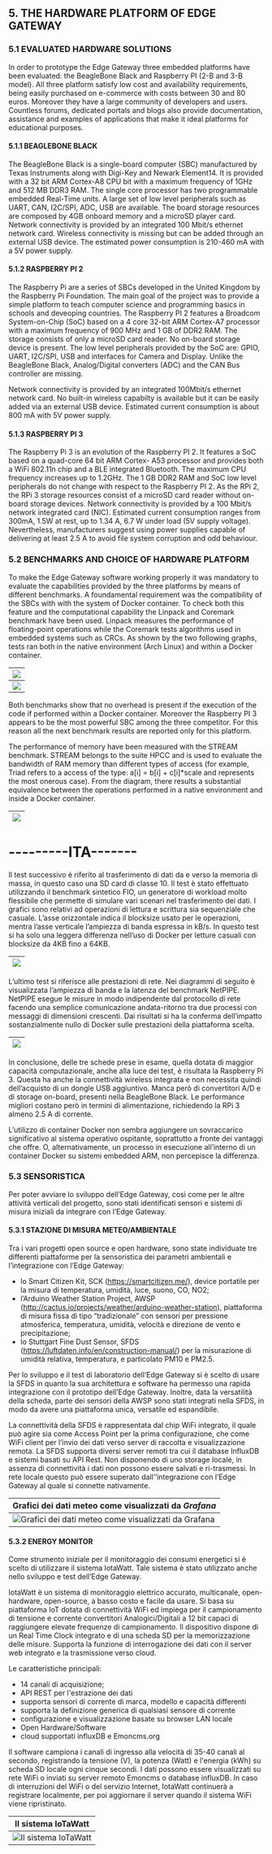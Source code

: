 ## 5. THE HARDWARE PLATFORM OF EDGE GATEWAY
### 5.1 EVALUATED HARDWARE SOLUTIONS
In order to prototype the Edge Gateway three embedded platforms have been evaluated: the BeagleBone Black and Raspberry PI (2-B and 3-B model).
All three platform satisfy low cost and availability requirements, being
easily purchased on e-commerce with costs between 30 and 80 euros. Moreover they have a large community of developers and users. Countless forums,
dedicated portals and blogs also provide documentation, assistance and examples
of applications that make it ideal platforms for educational purposes.

#### 5.1.1 BEAGLEBONE BLACK
The BeagleBone Black is a single-board computer (SBC) manufactured by Texas Instruments along with Digi-Key and Newark Element14. It is provided with a 32 bit ARM Cortex-A8 CPU bit with a maximum frequency of 1GHz and 512 MB DDR3 RAM. The single core processor has two programmable embedded Real-Time units. A large set of low level peripherals such as UART, CAN, I2C/SPI, ADC, USB are available.
The board storage resources are composed by 4GB onboard memory and a microSD player card.  
Network connectivity is provided by an integrated 100 Mbit/s ethernet network card. Wireless connectivity is missing but can be added through an external USB device. The estimated power consumption is 210-460 mA with a 5V power supply.

#### 5.1.2 RASPBERRY PI 2
The Raspberry Pi are a series of SBCs developed in the United Kingdom by the
Raspberry Pi Foundation. The main goal of the project was to provide a simple platform to teach computer science and programming basics in schools and deveoping countries. The Raspberry PI 2 features a Broadcom System-on-Chip (SoC) based on a 4 core 32-bit ARM Cortex-A7 processor with a maximum frequency of 900 MHz and 1 GB of DDR2 RAM. The storage consists of only a microSD card reader. No on-board storage device is present. The low level peripherals provided by the SoC are: GPIO, UART, I2C/SPI, USB and interfaces for Camera and Display. Unlike the BeagleBone Black, Analog/Digital converters (ADC) and the CAN Bus controller are missing. 

Network connectivity is provided by an integrated 100Mbit/s ethernet network card. No built-in wireless capabilty is available but it can be easily added via an external USB device. Estimated current consumption is about 800 mA with 5V power supply.

#### 5.1.3 RASPBERRY PI 3
The Raspberry Pi 3 is an evolution of the Raspberry PI 2. It features a SoC based on a quad-core 64 bit ARM Cortex- A53 processor and provides both a WiFi 802.11n chip and a BLE integrated Bluetooth. The
maximum CPU frequency increases up to 1.2GHz. The 1 GB DDR2 RAM and SoC low level peripherals do not change with respect to the Raspberry PI 2.
As the RPi 2, the RPi 3 storage resources consist of a microSD card reader without on-board storage devices. 
Network connectivity is provided by a 100 Mbit/s network integrated card (NIC). Estimated current consumption ranges from 300mA, 1.5W at rest,
up to 1.34 A, 6.7 W under load (5V supply voltage). Nevertheless, 
manufacturers suggest using power supplies capable of delivering
at least 2.5 A to avoid file system corruption and odd behaviour.

### 5.2 BENCHMARKS AND CHOICE OF HARDWARE PLATFORM
To make the Edge Gateway software working properly it was mandatory to evaluate the capabilities provided by the three platforms by means of different benchmarks.
A foundamental requirement was the compatibility of the SBCs with with the system of Docker container. To check both this feature and the computational capability the Linpack and Coremark benchmark have been used. Linpack measures the performance of floating-point operations while the Coremark tests algorithms used in embedded systems such as CRCs. As shown by the two following graphs, tests ran both in the native environment (Arch Linux) and within a Docker container.

![](../../img/linpack.png)  |
-------------------------|
![](../../img/coremark.png) |

Both benchmarks show that no overhead is present if the execution of the code if performed within a Docker container.
Moreover the Raspberry PI 3 appears to be the most powerful SBC among the three competitor. For this reason all the next benchmark results are reported only for this platform. 

The performance of
memory have been measured with the STREAM benchmark. STREAM belongs to the suite
HPCC and is used to evaluate the bandwidth of RAM memory
than different types of access (for example, Triad refers to a
access of the type: a[i] = b[i] + c[i]*scale and represents the most onerous case).
From the diagram, there results a substantial equivalence between the operations performed
in a native environment and inside a Docker container.

![](../../img/stream_rpi3.png) |
----------------------------|

# ---------ITA-------

Il test successivo è riferito al trasferimento di dati da e verso la memoria di
massa, in questo caso una SD card di classe 10. Il test è stato effettuato
utilizzando il benchmark sintetico FIO, un generatore di workload molto
flessibile che permette di simulare vari scenari nel trasferimento dei dati. I
grafici sono relativi ad operazioni di lettura e scrittura sia sequenziale che
casuale. L’asse orizzontale indica il blocksize usato per le operazioni, mentra
l’asse verticale l’ampiezza di banda espressa in kB/s. In questo test si ha
solo una leggera differenza nell’uso di Docker per letture casuali con
blocksize da 4KB fino a 64KB.

![](../../img/disk_io_rpi3.png) |
-----------------------------|

L’ultimo test si riferisce alle prestazioni di rete. Nei diagrammi di seguito è
visualizzata l’ampiezza di banda e la latenza del benchmark NetPIPE. NetPIPE
esegue le misure in modo indipendente dal protocollo di rete facendo una
semplice comunicazione andata-ritorno tra due processi con messaggi di
dimensioni crescenti. Dai risultati si ha la conferma dell’impatto
sostanzialmente nullo di Docker sulle prestazioni della piattaforma scelta.

![](../../img/netpipe_rpi3.png) |
-----------------------------|

In conclusione, delle tre schede prese in esame, quella dotata di maggior
capacità computazionale, anche alla luce dei test, è risultata la Raspberry Pi
3. Questa ha anche la connettività wireless integrata e non necessita quindi
dell’acquisto di un dongle USB aggiuntivo. Manca però di convertitori A/D e di
storage on-board, presenti nella BeagleBone Black. Le performance migliori
costano però in termini di alimentazione, richiedendo la RPi 3 almeno 2.5 A di
corrente.

L’utilizzo di container Docker non sembra aggiungere un sovraccarico
significativo al sistema operativo ospitante, soprattutto a fronte dei vantaggi
che offre. O, alternativamente, un processo in esecuzione all’interno di un
container Docker su sistemi embedded ARM, non percepisce la differenza.

### 5.3 SENSORISTICA
Per poter avviare lo sviluppo dell’Edge Gateway, così come per le altre
attività verticali del progetto, sono stati
identificati sensori e sistemi di misura iniziali da integrare con l’Edge Gateway.

#### 5.3.1 STAZIONE DI MISURA METEO/AMBIENTALE
Tra i vari progetti open source e open hardware, sono state individuate tre
differenti piattaforme per la sensoristica
dei parametri ambientali e l’integrazione con l’Edge Gateway:

* lo Smart Citizen Kit, SCK (<https://smartcitizen.me/>), device portatile per
  la misura di temperatura, umidità, luce, suono, CO, NO2;
* l’Arduino Weather Station Project, AWSP
  (<http://cactus.io/projects/weather/arduino-weather-station>), piattaforma di
misura fissa di tipo “tradizionale” con sensori per pressione atmosferica,
temperatura, umidità, velocità e direzione de vento e precipitazione;
* lo Stuttgart Fine Dust Sensor, SFDS
  (<https://luftdaten.info/en/construction-manual/>) per la misurazione di
umidità relativa, temperatura, e particolato PM10 e PM2.5.

Per lo sviluppo e il test di laboratorio dell’Edge Gateway si è scelto di usare
la SFDS in quanto la sua architettura e software ha permesso una rapida
integrazione con il prototipo dell’Edge Gateway. Inoltre, data la versatilità
della scheda, parte dei sensori della AWSP sono stati integrati nella SFDS, in
modo da avere una piattaforma unica, versatile ed espandibile.

La connettività della SFDS è rappresentata dal chip WiFi integrato, il quale
può agire sia come Access Point per la prima configurazione, che come WiFi
client per l’invio dei dati verso server di raccolta e visualizzazione remota.
La SFDS supporta diversi server remoti tra cui il database InfluxDB e sistemi
basati su API Rest. Non disponendo di uno storage locale, in assenza di
connettività i dati non possono essere salvati e ri-trasmessi. In rete locale
questo può essere superato dall’’integrazione con l’Edge Gateway al quale si
connette nativamente.

Grafici dei dati meteo come visualizzati da *Grafana* |
------------------------------------------------------|
![Grafici dei dati meteo come visualizzati da Grafana](../../img/sfds-grafana.png) |

#### 5.3.2 ENERGY MONITOR
Come strumento iniziale per il monitoraggio dei consumi energetici si è scelto
di utilizzare il sistema IotaWatt. Tale sistema è stato utilizzato anche nello
sviluppo e test dell’Edge Gateway.

IotaWatt è un sistema di monitoraggio elettrico accurato, multicanale,
open-hardware, open-source, a basso costo e facile da usare. Si basa su
piattaforma IoT dotata di connettività WiFi ed impiega per il campionamento di
tensione e corrente convertitori Analogici/Digitali a 12 bit capaci di
raggiungere elevate frequenze di campionamento. Il dispositivo dispone di un
Real Time Clock integrato e di una scheda SD per la memorizzazione delle
misure. Supporta la funzione di interrogazione dei dati con il server web
integrato e la trasmissione verso cloud.

Le caratteristiche principali:

* 14 canali di acquisizione;
* API REST per l'estrazione dei dati
* supporta sensori di corrente di marca, modello e capacità differenti
* supporta la definizione generica di qualsiasi sensore di corrente
* configurazione e visualizzazione basate su browser LAN locale
* Open Hardware/Software
* cloud supportati influxDB e Emoncms.org

Il software campiona i canali di ingresso alla velocità di 35-40 canali al
secondo, registrando la tensione (V), la potenza (Watt) e l'energia (kWh) su
scheda SD locale ogni cinque secondi. I dati possono essere visualizzati su
rete WiFi o inviati su server remoto Emoncms o database influxDB. In caso di
interruzioni del WiFi o del servizio Internet, IotaWatt continuerà a registrare
localmente, per poi aggiornare il server quando il sistema WiFi viene
ripristinato.

Il sistema IoTaWatt |
------------------------------------------------------|
![Il sistema IoTaWatt](../../img/iotawatt-system.png) |